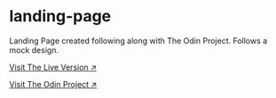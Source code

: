 # landing-page
Landing Page created following along with The Odin Project. Follows a mock design.

[Visit The Live Version ↗️](https://majegoid.github.io/landing-page/)

[Visit The Odin Project ↗️](https://www.theodinproject.com/)
